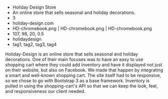 * Holiday Design Store
* An online store that sells seasonal and holiday decorations.
* 3
* holiday-design.com
* HD-chromebook.png | HD-chromebook.png | HD-chromebook.png
* 107, 98, 20, 0.5
* holidaydesign
* tag1, tag2, tag3, tag4

Holiday-Design is an online store that sells seasonal and holiday decorations. One of their main focuses was to have an easy to use shopping cart where they could add inventory and have it displayed not just on their website, but also on Facebook. We made that happen by integrating a smart and well-known shopping cart. The site itself had to be responsive, so we chose to go with Bootstrap 3 as a base framework. Inventory is pulled in using the shopping-cart's API so that we can keep the look, feel, and responsiveness our client needed.


